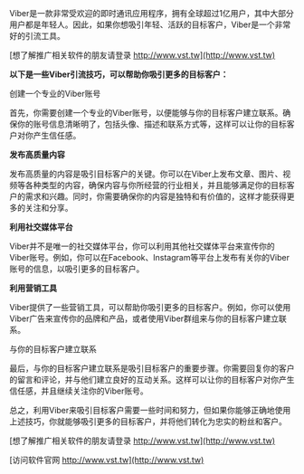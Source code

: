 Viber是一款非常受欢迎的即时通讯应用程序，拥有全球超过1亿用户，其中大部分用户都是年轻人。因此，如果你想吸引年轻、活跃的目标客户，Viber是一个非常好的引流工具。

[想了解推广相关软件的朋友请登录 http://www.vst.tw](http://www.vst.tw)

**以下是一些Viber引流技巧，可以帮助你吸引更多的目标客户：**

创建一个专业的Viber账号

首先，你需要创建一个专业的Viber账号，以便能够与你的目标客户建立联系。确保你的账号信息清晰明了，包括头像、描述和联系方式等，这样可以让你的目标客户对你产生信任感。

**发布高质量内容**

发布高质量的内容是吸引目标客户的关键。你可以在Viber上发布文章、图片、视频等各种类型的内容，确保内容与你所经营的行业相关，并且能够满足你的目标客户的需求和兴趣。同时，你需要确保你的内容是独特和有价值的，这样才能获得更多的关注和分享。

**利用社交媒体平台**

Viber并不是唯一的社交媒体平台，你可以利用其他社交媒体平台来宣传你的Viber账号。例如，你可以在Facebook、Instagram等平台上发布有关你的Viber账号的信息，以吸引更多的目标客户。

**利用营销工具**

Viber提供了一些营销工具，可以帮助你吸引更多的目标客户。例如，你可以使用Viber广告来宣传你的品牌和产品，或者使用Viber群组来与你的目标客户建立联系。

与你的目标客户建立联系

最后，与你的目标客户建立联系是吸引目标客户的重要步骤。你需要回复你的客户的留言和评论，并与他们建立良好的互动关系。这样可以让你的目标客户对你产生信任感，并且继续关注你的Viber账号。

总之，利用Viber来吸引目标客户需要一些时间和努力，但如果你能够正确地使用上述技巧，你就能够吸引更多的目标客户，并将他们转化为忠实的粉丝和客户。

[想了解推广相关软件的朋友请登录 http://www.vst.tw](http://www.vst.tw)


[访问软件官网 http://www.vst.tw](http://www.vst.tw)
